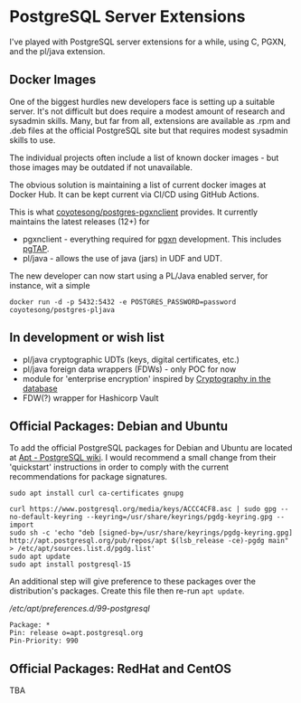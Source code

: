 PostgreSQL Server Extensions
============================

I've played with PostgreSQL server extensions for a while, using C, PGXN, and
the pl/java extension.

Docker Images
-------------

One of the biggest hurdles new developers face is setting up a suitable
server. It's not difficult but does require a modest amount of research 
and sysadmin skills. Many, but far from all, extensions are available as
.rpm and .deb files at the official PostgreSQL site but that requires
modest sysadmin skills to use.

The individual projects often include a list of known docker images - but
those images may be outdated if not unavailable.

The obvious solution is maintaining a list of current docker images at
Docker Hub. It can be kept current via CI/CD using GitHub Actions.

This is what [coyotesong/postgres-pgxnclient](https://github.com/coyotesong/postgres-pgxnclient)
provides. It currently maintains the latest releases (12+) for

- pgxnclient - everything required for [pgxn](https://pgxn.org) development. This includes [pgTAP](https://pgtap.org).
- pl/java - allows the use of java (jars) in UDF and UDT.

The new developer can now start using a PL/Java enabled server, for instance, wit a simple

```
docker run -d -p 5432:5432 -e POSTGRES_PASSWORD=password coyotesong/postgres-pljava
```

In development or wish list
---------------------------

- pl/java cryptographic UDTs (keys, digital certificates, etc.)
- pl/java foreign data wrappers (FDWs) - only POC for now
- module for 'enterprise encryption' inspired by [Cryptography in the database](https://www.amazon.com/Cryptography-Database-Last-Line-Defense/dp/0321320735)
- FDW(?) wrapper for Hashicorp Vault


Official Packages: Debian and Ubuntu
------------------------------------

To add the official PostgreSQL packages for Debian and Ubuntu are located at
[Apt - PostgreSQL wiki](https://wiki.postgresql.org/wiki/Apt). I would recommend
a small change from their 'quickstart' instructions in order to comply with the
current recommendations for package signatures.

```
sudo apt install curl ca-certificates gnupg

curl https://www.postgresql.org/media/keys/ACCC4CF8.asc | sudo gpg --no-default-keyring --keyring=/usr/share/keyrings/pgdg-keyring.gpg --import
sudo sh -c 'echo "deb [signed-by=/usr/share/keyrings/pgdg-keyring.gpg] http://apt.postgresql.org/pub/repos/apt $(lsb_release -ce)-pgdg main" > /etc/apt/sources.list.d/pgdg.list'
sudo apt update
sudo apt install postgresql-15
```

An additional step will give preference to these packages over the
distribution's packages. Create this file then re-run `apt update`.

_/etc/apt/preferences.d/99-postgresql_
```
Package: *
Pin: release o=apt.postgresql.org
Pin-Priority: 990
```

Official Packages: RedHat and CentOS
------------------------------------

TBA
